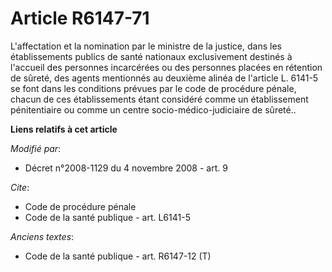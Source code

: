 # Article R6147-71

L'affectation et la nomination par le ministre de la justice, dans les établissements publics de santé nationaux
exclusivement destinés à l'accueil des personnes incarcérées ou des personnes placées en rétention de sûreté, des agents
mentionnés au deuxième alinéa de l'article L. 6141-5 se font dans les conditions prévues par le code de procédure pénale,
chacun de ces établissements étant considéré comme un établissement pénitentiaire ou comme un centre socio-médico-judiciaire
de sûreté..

**Liens relatifs à cet article**

_Modifié par_:

  - Décret n°2008-1129 du 4 novembre 2008 - art. 9

_Cite_:

  - Code de procédure pénale
  - Code de la santé publique - art. L6141-5

_Anciens textes_:

  - Code de la santé publique - art. R6147-12 (T)

